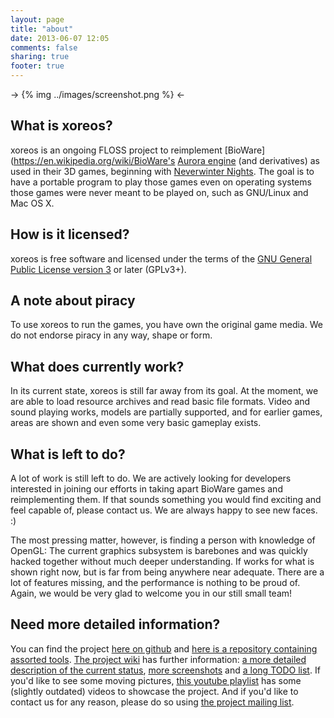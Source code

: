 ```yaml
---
layout: page
title: "about"
date: 2013-06-07 12:05
comments: false
sharing: true
footer: true
---
```


-> {% img ../images/screenshot.png %} <-

## <a id="whatis"></a>What is xoreos?

xoreos is an ongoing FLOSS project to reimplement [BioWare](https://en.wikipedia.org/wiki/BioWare's [Aurora engine](https://en.wikipedia.org/wiki/BioWare#Aurora_Engine) (and derivatives) as used in their 3D games, beginning with [Neverwinter Nights](https://en.wikipedia.org/wiki/Neverwinter_Nights). The goal is to have a portable program to play those games even on operating systems those games were never meant to be played on, such as GNU/Linux and Mac OS X.

## <a id="license"></a>How is it licensed?

xoreos is free software and licensed under the terms of the [GNU General Public License version 3](https://github.com/DrMcCoy/xoreos/blob/master/COPYING) or later (GPLv3+).

## <a id="piracy"></a>A note about piracy

To use xoreos to run the games, you have own the original game media. We do not endorse piracy in any way, shape or form.

## <a id="currentstatus"></a>What does currently work?

In its current state, xoreos is still far away from its goal. At the moment, we are able to load resource archives and read basic file formats. Video and sound playing works, models are partially supported, and for earlier games, areas are shown and even some very basic gameplay exists.

## <a id="workleft"></a>What is left to do?

A lot of work is still left to do. We are actively looking for developers interested in joining our efforts in taking apart BioWare games and reimplementing them. If that sounds something you would find exciting and feel capable of, please contact us. We are always happy to see new faces. :)

The most pressing matter, however, is finding a person with knowledge of OpenGL: The current graphics subsystem is barebones and was quickly hacked together without much deeper understanding. If works for what is shown right now, but is far from being anywhere near adequate. There are a lot of features missing, and the performance is nothing to be proud of. Again, we would be very glad to welcome you in our still small team!

## <a id="detailedinfo"></a>Need more detailed information?

You can find the project [here on github](https://github.com/xoreos/xoreos) and [here is a repository containing assorted tools](https://github.com/xoreos/xoreos-tools). [The project wiki](https://github.com/xoreos/xoreos/wiki) has further information: [a more detailed description of the current status](https://github.com/xoreos/xoreos/wiki#general-status), [more screenshots](https://github.com/xoreos/xoreos/wiki/NWN-Screenshots) and [a long TODO list](https://github.com/xoreos/xoreos/wiki/TODO). If you'd like to see some moving pictures, [this youtube playlist](https://www.youtube.com/playlist?list=PLNwbUoah6frK3PPzuUzf1qCYmSfUA4rW3&feature=mh_lolz) has some (slightly outdated) videos to showcase the project. And if you'd like to contact us for any reason, please do so using [the project mailing list](https://xoreos.org/mailman/listinfo/xoreos-devel).
